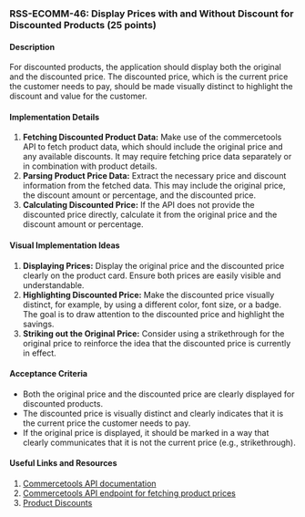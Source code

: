 ### RSS-ECOMM-46: Display Prices with and Without Discount for Discounted Products (25 points)

#### Description
For discounted products, the application should display both the original and the discounted price. The discounted price, which is the current price the customer needs to pay, should be made visually distinct to highlight the discount and value for the customer.

#### Implementation Details
1. **Fetching Discounted Product Data:** Make use of the commercetools API to fetch product data, which should include the original price and any available discounts. It may require fetching price data separately or in combination with product details.
2. **Parsing Product Price Data:** Extract the necessary price and discount information from the fetched data. This may include the original price, the discount amount or percentage, and the discounted price.
3. **Calculating Discounted Price:** If the API does not provide the discounted price directly, calculate it from the original price and the discount amount or percentage.

#### Visual Implementation Ideas
1. **Displaying Prices:** Display the original price and the discounted price clearly on the product card. Ensure both prices are easily visible and understandable.
2. **Highlighting Discounted Price:** Make the discounted price visually distinct, for example, by using a different color, font size, or a badge. The goal is to draw attention to the discounted price and highlight the savings.
3. **Striking out the Original Price:** Consider using a strikethrough for the original price to reinforce the idea that the discounted price is currently in effect.

#### Acceptance Criteria
- Both the original price and the discounted price are clearly displayed for discounted products.
- The discounted price is visually distinct and clearly indicates that it is the current price the customer needs to pay.
- If the original price is displayed, it should be marked in a way that clearly communicates that it is not the current price (e.g., strikethrough).

#### Useful Links and Resources
1. [Commercetools API documentation](https://docs.commercetools.com/api)
2. [Commercetools API endpoint for fetching product prices](https://docs.commercetools.com/api/projects/products#productvariantdraft)
3. [Product Discounts](https://docs.commercetools.com/api/projects/productDiscounts)
